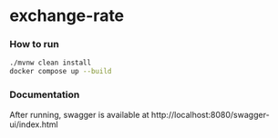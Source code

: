 # exchange-rate

### How to run
```sh
./mvnw clean install
docker compose up --build
```
### Documentation
After running, swagger is available at http://localhost:8080/swagger-ui/index.html
